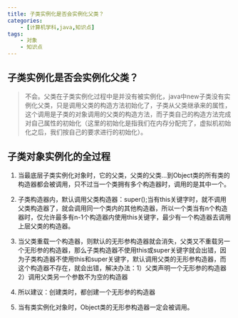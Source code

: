 ```yaml
---
title: 子类实例化是否会实例化父类？
categories:
    - [计算机学科,java,知识点]
tags:
    - 对象
    - 知识点
---
```


## 子类实例化是否会实例化父类？

>  不会。父类在子类实例化过程中是并没有被实例化，java中new子类没有实例化父类，只是调用父类的构造方法初始化了，子类从父类继承来的属性，这个调用是子类的对象调用的父类的构造方法，而子类自己的构造方法完成对自己属性的初始化（这里的初始化是指我们在内存分配完了，虚拟机初始化之后，我们按自己的要求进行的初始化）。

## 子类对象实例化的全过程

1.  当最底层子类实例化对象时，它的父类，父类的父类...到Object类的所有类的构造器都会被调用，只不过当一个类拥有多个构造器时，调用的是其中一个。

2.  子类构造器内，默认调用父类构造器：super();当有this关键字时，就不调用父类构造器了，就会调用同一个类内的其他构造器，所以一个类当有n个构造器时，仅允许最多有n-1个构造器内使用this关键字，最少有一个构造器去调用上层父类的构造器。
3.  当父类重载一个构造器，则默认的无形参构造器就会消失，父类又不重载另一个无形参的构造器，那么子类构造器不使用this或super关键字就会出错，因为子类构造器不使用this和super关键字，默认调用父类的无形参构造器，而这个构造器不存在，就会出错，解决办法：1）父类声明一个无形参的构造器2）调用父类另一个参数不为空的构造器
4.  所以建议：创建类时，都创建一个无形参的构造器
5.  当有类实例化对象时，Object类的无形参构造器一定会被调用。


